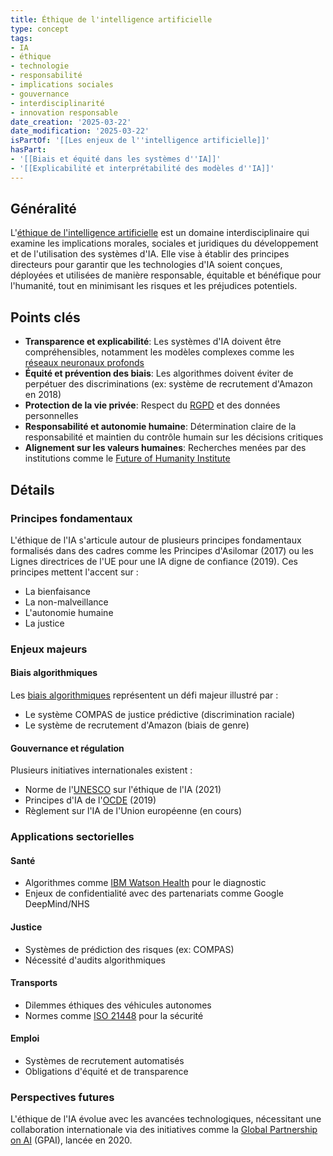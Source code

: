 ```yaml
---
title: Éthique de l'intelligence artificielle
type: concept
tags:
- IA
- éthique
- technologie
- responsabilité
- implications sociales
- gouvernance
- interdisciplinarité
- innovation responsable
date_creation: '2025-03-22'
date_modification: '2025-03-22'
isPartOf: '[[Les enjeux de l''intelligence artificielle]]'
hasPart:
- '[[Biais et équité dans les systèmes d''IA]]'
- '[[Explicabilité et interprétabilité des modèles d''IA]]'
---
```

## Généralité

L'[éthique de l'intelligence artificielle](https://fr.wikipedia.org/wiki/%C3%89thique_de_l%27intelligence_artificielle) est un domaine interdisciplinaire qui examine les implications morales, sociales et juridiques du développement et de l'utilisation des systèmes d'IA. Elle vise à établir des principes directeurs pour garantir que les technologies d'IA soient conçues, déployées et utilisées de manière responsable, équitable et bénéfique pour l'humanité, tout en minimisant les risques et les préjudices potentiels.

## Points clés

- **Transparence et explicabilité**: Les systèmes d'IA doivent être compréhensibles, notamment les modèles complexes comme les [réseaux neuronaux profonds](https://fr.wikipedia.org/wiki/R%C3%A9seau_de_neurones_profonds)
- **Équité et prévention des biais**: Les algorithmes doivent éviter de perpétuer des discriminations (ex: système de recrutement d'Amazon en 2018)
- **Protection de la vie privée**: Respect du [RGPD](https://fr.wikipedia.org/wiki/R%C3%A8glement_g%C3%A9n%C3%A9ral_sur_la_protection_des_donn%C3%A9es) et des données personnelles
- **Responsabilité et autonomie humaine**: Détermination claire de la responsabilité et maintien du contrôle humain sur les décisions critiques
- **Alignement sur les valeurs humaines**: Recherches menées par des institutions comme le [Future of Humanity Institute](https://fr.wikipedia.org/wiki/Future_of_Humanity_Institute)

## Détails

### Principes fondamentaux

L'éthique de l'IA s'articule autour de plusieurs principes fondamentaux formalisés dans des cadres comme les Principes d'Asilomar (2017) ou les Lignes directrices de l'UE pour une IA digne de confiance (2019). Ces principes mettent l'accent sur :
- La bienfaisance
- La non-malveillance 
- L'autonomie humaine
- La justice

### Enjeux majeurs

#### Biais algorithmiques
Les [biais algorithmiques](https://fr.wikipedia.org/wiki/Biais_algorithmique) représentent un défi majeur illustré par :
- Le système COMPAS de justice prédictive (discrimination raciale)
- Le système de recrutement d'Amazon (biais de genre)

#### Gouvernance et régulation
Plusieurs initiatives internationales existent :
- Norme de l'[UNESCO](https://fr.wikipedia.org/wiki/Organisation_des_Nations_unies_pour_l%27%C3%A9ducation,_la_science_et_la_culture) sur l'éthique de l'IA (2021)
- Principes d'IA de l'[OCDE](https://fr.wikipedia.org/wiki/Organisation_de_coop%C3%A9ration_et_de_d%C3%A9veloppement_%C3%A9conomiques) (2019)
- Règlement sur l'IA de l'Union européenne (en cours)

### Applications sectorielles

#### Santé
- Algorithmes comme [IBM Watson Health](https://fr.wikipedia.org/wiki/Watson_(intelligence_artificielle)) pour le diagnostic
- Enjeux de confidentialité avec des partenariats comme Google DeepMind/NHS

#### Justice
- Systèmes de prédiction des risques (ex: COMPAS)
- Nécessité d'audits algorithmiques

#### Transports
- Dilemmes éthiques des véhicules autonomes
- Normes comme [ISO 21448](https://fr.wikipedia.org/wiki/ISO_21448) pour la sécurité

#### Emploi
- Systèmes de recrutement automatisés
- Obligations d'équité et de transparence

### Perspectives futures

L'éthique de l'IA évolue avec les avancées technologiques, nécessitant une collaboration internationale via des initiatives comme la [Global Partnership on AI](https://fr.wikipedia.org/wiki/Global_Partnership_on_Artificial_Intelligence) (GPAI), lancée en 2020.